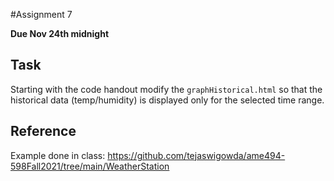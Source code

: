 #Assignment 7

**Due Nov 24th midnight**

## Task
Starting with the code handout modify the `graphHistorical.html` so that
the historical data (temp/humidity) is displayed only for the selected
time range.

## Reference

Example done in class:
  https://github.com/tejaswigowda/ame494-598Fall2021/tree/main/WeatherStation
